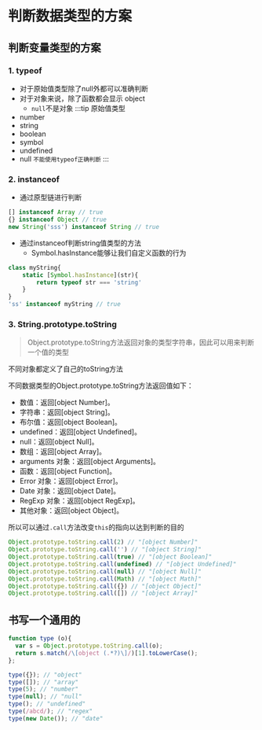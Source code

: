 # 判断数据类型的方案

## 判断变量类型的方案
### 1. typeof
* 对于原始值类型除了null外都可以准确判断
* 对于对象来说，除了函数都会显示 object
  * ``null``不是对象
:::tip 原始值类型
* number
* string
* boolean
* symbol
* undefined
* null ``不能使用typeof正确判断``
:::

### 2. instanceof
* 通过原型链进行判断

```js
[] instanceof Array // true
{} instanceof Object // true
new String('sss') instanceof String // true
```

* 通过instanceof判断string值类型的方法
  * Symbol.hasInstance能够让我们自定义函数的行为

```js
class myString{
    static [Symbol.hasInstance](str){
        return typeof str === 'string'
    }
}
'ss' instanceof myString // true
```

### 3. String.prototype.toString
>Object.prototype.toString方法返回对象的类型字符串，因此可以用来判断一个值的类型

不同对象都定义了自己的toString方法

不同数据类型的Object.prototype.toString方法返回值如下：

* 数值：返回[object Number]。
* 字符串：返回[object String]。
* 布尔值：返回[object Boolean]。
* undefined：返回[object Undefined]。
* null：返回[object Null]。
* 数组：返回[object Array]。
* arguments 对象：返回[object Arguments]。
* 函数：返回[object Function]。
* Error 对象：返回[object Error]。
* Date 对象：返回[object Date]。
* RegExp 对象：返回[object RegExp]。
* 其他对象：返回[object Object]。

所以可以通过`.call`方法改变`this`的指向以达到判断的目的
```js
Object.prototype.toString.call(2) // "[object Number]"
Object.prototype.toString.call('') // "[object String]"
Object.prototype.toString.call(true) // "[object Boolean]"
Object.prototype.toString.call(undefined) // "[object Undefined]"
Object.prototype.toString.call(null) // "[object Null]"
Object.prototype.toString.call(Math) // "[object Math]"
Object.prototype.toString.call({}) // "[object Object]"
Object.prototype.toString.call([]) // "[object Array]"
```
## 书写一个通用的
```js
function type (o){
  var s = Object.prototype.toString.call(o);
  return s.match(/\[object (.*?)\]/)[1].toLowerCase();
};

type({}); // "object"
type([]); // "array"
type(5); // "number"
type(null); // "null"
type(); // "undefined"
type(/abcd/); // "regex"
type(new Date()); // "date"
```

<comment/>
<tongji/>